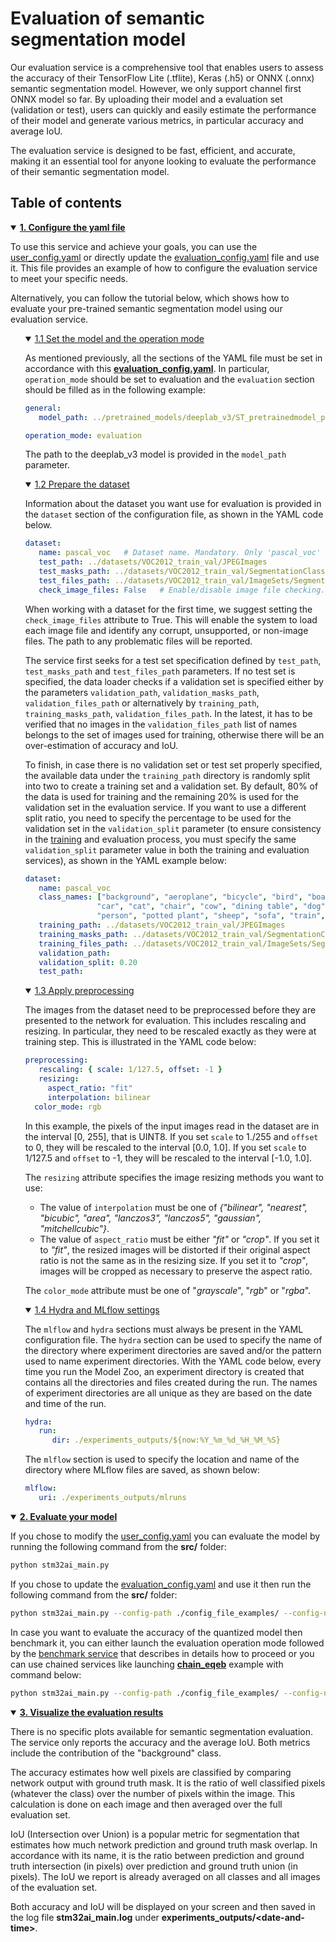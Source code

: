 # Evaluation of semantic segmentation model

Our evaluation service is a comprehensive tool that enables users to assess the accuracy of their TensorFlow Lite (.tflite), Keras (.h5) or ONNX (.onnx) semantic segmentation model. 
However, we only support channel first ONNX model so far.
By uploading their model and a evaluation set (validation or test), users can quickly and easily estimate the performance of their model and generate various metrics, in particular accuracy and average IoU.

The evaluation service is designed to be fast, efficient, and accurate, making it an essential tool for anyone looking to evaluate the performance of their semantic segmentation model.

## <a id="">Table of contents</a>

<details open><summary><a href="#1"><b>1. Configure the yaml file</b></a></summary><a id="1"></a>

To use this service and achieve your goals, you can use the [user_config.yaml](../user_config.yaml) or directly update the [evaluation_config.yaml](../config_file_examples/evaluation_config.yaml) file and use it. This file provides an example of how to configure the evaluation service to meet your specific needs.

Alternatively, you can follow the tutorial below, which shows how to evaluate your pre-trained semantic segmentation model using our evaluation service.

<ul><details open><summary><a href="#1-1">1.1 Set the model and the operation mode</a></summary><a id="1-1"></a>

As mentioned previously, all the sections of the YAML file must be set in accordance with this **[evaluation_config.yaml](../config_file_examples/evaluation_config.yaml)**.
In particular, `operation_mode` should be set to evaluation and the `evaluation` section should be filled as in the following example: 

```yaml
general:
   model_path: ../pretrained_models/deeplab_v3/ST_pretrainedmodel_public_dataset/coco_2017_pascal_voc_2012/deeplab_v3_mobilenetv2_05_16_512_fft/deeplab_v3_mobilenetv2_05_16_512_fft.h5

operation_mode: evaluation
```
The path to the deeplab_v3 model is provided in the `model_path` parameter.

</details></ul>
<ul><details open><summary><a href="#1-2">1.2 Prepare the dataset</a></summary><a id="1-2"></a>

Information about the dataset you want use for evaluation is provided in the `dataset` section of the configuration file, as shown in the YAML code below.

```yaml
dataset:
   name: pascal_voc   # Dataset name. Mandatory. Only 'pascal_voc' is supported for the time being
   test_path: ../datasets/VOC2012_train_val/JPEGImages                              # Path to directory containing the images of the test set.
   test_masks_path: ../datasets/VOC2012_train_val/SegmentationClassAug             # Path to directory containing the masks of the test set
   test_files_path: ../datasets/VOC2012_train_val/ImageSets/Segmentation/val.txt    # Path to file containing the list of images names to be considered in 'test_path' and 'test_mask_path' for test set 
   check_image_files: False   # Enable/disable image file checking.
```

When working with a dataset for the first time, we suggest setting the `check_image_files` attribute to True. This will enable the system to load each image file and identify any corrupt, unsupported, 
or non-image files. The path to any problematic files will be reported.

The service first seeks for a test set specification defined by `test_path`, `test_masks_path` and `test_files_path` parameters. If no test set is specified, the data loader checks if a validation set is 
specified either by the parameters `validation_path`, `validation_masks_path`, `validation_files_path` or alternatively by `training_path`, `training_masks_path`, `validation_files_path`. 
In the latest, it has to be verified that no images in the `validation_files_path` list of names belongs to the set of images used for training, otherwise there will be an over-estimation of accuracy and IoU.

To finish, in case there is no validation set or test set properly specified, the available data under the `training_path` directory is randomly split into two to create a training set and a validation set. 
By default, 80% of the data is used for training and the remaining 20% is used for the validation set in the evaluation service.
If you want to use a different split ratio, you need to specify the percentage to be used for the validation set in the `validation_split` parameter (to ensure consistency in the [training](../training/README.md) and 
evaluation process, you must specify the same `validation_split` parameter value in both the training and evaluation services), as shown in the YAML example below:

```yaml
dataset:
   name: pascal_voc
   class_names: ["background", "aeroplane", "bicycle", "bird", "boat", "bottle", "bus",
                "car", "cat", "chair", "cow", "dining table", "dog", "horse", "motorbike",
                "person", "potted plant", "sheep", "sofa", "train", "tv/monitor"]
   training_path: ../datasets/VOC2012_train_val/JPEGImages                                 # Path to train jpeg images
   training_masks_path: ../datasets/VOC2012_train_val/SegmentationClassAug                 # Path to train masks files
   training_files_path: ../datasets/VOC2012_train_val/ImageSets/Segmentation/trainaug.txt  # Path to file listing the images names for training
   validation_path:
   validation_split: 0.20
   test_path:
```

</details></ul>
<ul><details open><summary><a href="#1-3">1.3 Apply preprocessing</a></summary><a id="1-3"></a>

The images from the dataset need to be preprocessed before they are presented to the network for evaluation.
This includes rescaling and resizing. In particular, they need to be rescaled exactly as they were at training step.
This is illustrated in the YAML code below:

```yaml
preprocessing:
   rescaling: { scale: 1/127.5, offset: -1 }
   resizing: 
     aspect_ratio: "fit"
     interpolation: bilinear
  color_mode: rgb
```

In this example, the pixels of the input images read in the dataset are in the interval [0, 255], that is UINT8. If you set `scale` to 1./255 and `offset` to 0, they will be rescaled to the interval [0.0, 1.0]. 
If you set `scale` to 1/127.5 and `offset` to -1, they will be rescaled to the interval [-1.0, 1.0].

The `resizing` attribute specifies the image resizing methods you want to use:
- The value of `interpolation` must be one of *{"bilinear", "nearest", "bicubic", "area", "lanczos3", "lanczos5", "gaussian", "mitchellcubic"}*.
- The value of `aspect_ratio` must be either *"fit"* or *"crop"*. If you set it to *"fit"*, the resized images will be distorted if their original aspect ratio is not the same as in the resizing size. 
If you set it to *"crop"*, images will be cropped as necessary to preserve the aspect ratio.

The `color_mode` attribute must be one of "*grayscale*", "*rgb*" or "*rgba*".

</details></ul>
<ul><details open><summary><a href="#1-4">1.4 Hydra and MLflow settings</a></summary><a id="1-4"></a>

The `mlflow` and `hydra` sections must always be present in the YAML configuration file. The `hydra` section can be used to specify the name of the directory where experiment directories are saved and/or the pattern used to name experiment directories. With the YAML code below, every time you run the Model Zoo, an experiment directory is created that contains all the directories and files created during the run. The names of experiment directories are all unique as they are based on the date and time of the run.

```yaml
hydra:
   run:
      dir: ./experiments_outputs/${now:%Y_%m_%d_%H_%M_%S}
```

The `mlflow` section is used to specify the location and name of the directory where MLflow files are saved, as shown below:

```yaml
mlflow:
   uri: ./experiments_outputs/mlruns
```

</details></ul>
</details>
<details open><summary><a href="#2"><b>2. Evaluate your model</b></a></summary><a id="2"></a>

If you chose to modify the [user_config.yaml](../user_config.yaml) you can evaluate the model by running the following command from the **src/** folder:

```bash
python stm32ai_main.py 
```
If you chose to update the [evaluation_config.yaml](../config_file_examples/evaluation_config.yaml) and use it then run the following command from the **src/** folder: 

```bash
python stm32ai_main.py --config-path ./config_file_examples/ --config-name evaluation_config.yaml
```
In case you want to evaluate the accuracy of the quantized model then benchmark it, you can either launch the evaluation operation mode followed by the [benchmark service](../benchmarking/README.md) that describes in details how to proceed or you can use chained services like launching **[chain_eqeb](../config_file_examples/chain_eqeb_config.yaml)** example with command below:

```bash
python stm32ai_main.py --config-path ./config_file_examples/ --config-name chain_eqeb_config.yaml
```

</details>
<details open><summary><a href="#3"><b>3. Visualize the evaluation results</b></a></summary><a id="3"></a>

There is no specific plots available for semantic segmentation evaluation. The service only reports the accuracy and the average IoU.
Both metrics include the contribution of the "background" class.

The accuracy estimates how well pixels are classified by comparing network output with ground truth mask. It is the ratio of well classified pixels (whatever the class) over the number of pixels within the image.
This calculation is done on each image and then averaged over the full evaluation set.

IoU (Intersection over Union) is a popular metric for segmentation that estimates how much network prediction and ground truth mask overlap. In accordance with its name,
it is the ratio between prediction and ground truth intersection (in pixels) over prediction and ground truth union (in pixels).
The IoU we report is already averaged on all classes and all images of the evaluation set.

Both accuracy and IoU will be displayed on your screen and then saved in the log file **stm32ai_main.log** under **experiments_outputs/\<date-and-time\>**.

</details>
